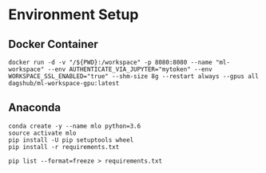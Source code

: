 # Environment Setup

## Docker Container

```
docker run -d -v "/${PWD}:/workspace" -p 8080:8080 --name "ml-workspace" --env AUTHENTICATE_VIA_JUPYTER="mytoken" --env WORKSPACE_SSL_ENABLED="true" --shm-size 8g --restart always --gpus all dagshub/ml-workspace-gpu:latest
```

## Anaconda

```
conda create -y --name mlo python=3.6
source activate mlo
pip install -U pip setuptools wheel
pip install -r requirements.txt
```

```
pip list --format=freeze > requirements.txt
```